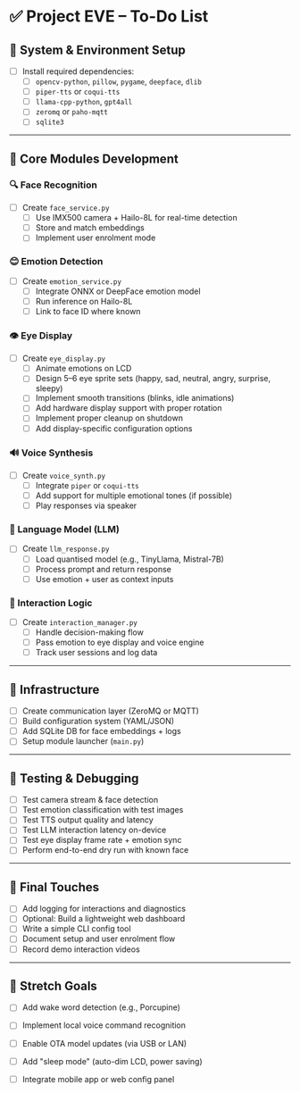# ✅ Project EVE – To-Do List

## 💾 System & Environment Setup
- [ ] Install required dependencies:
  - [ ] `opencv-python`, `pillow`, `pygame`, `deepface`, `dlib`
  - [ ] `piper-tts` or `coqui-tts`
  - [ ] `llama-cpp-python`, `gpt4all`
  - [ ] `zeromq` or `paho-mqtt`
  - [ ] `sqlite3`

---

## 🧠 Core Modules Development
### 🔍 Face Recognition
- [ ] Create `face_service.py`
  - [ ] Use IMX500 camera + Hailo-8L for real-time detection
  - [ ] Store and match embeddings
  - [ ] Implement user enrolment mode

### 😊 Emotion Detection
- [ ] Create `emotion_service.py`
  - [ ] Integrate ONNX or DeepFace emotion model
  - [ ] Run inference on Hailo-8L
  - [ ] Link to face ID where known

### 👁️ Eye Display
- [ ] Create `eye_display.py`
  - [ ] Animate emotions on LCD
  - [ ] Design 5–6 eye sprite sets (happy, sad, neutral, angry, surprise, sleepy)
  - [ ] Implement smooth transitions (blinks, idle animations)
  - [ ] Add hardware display support with proper rotation
  - [ ] Implement proper cleanup on shutdown
  - [ ] Add display-specific configuration options

### 🔊 Voice Synthesis
- [ ] Create `voice_synth.py`
  - [ ] Integrate `piper` or `coqui-tts`
  - [ ] Add support for multiple emotional tones (if possible)
  - [ ] Play responses via speaker

### 💬 Language Model (LLM)
- [ ] Create `llm_response.py`
  - [ ] Load quantised model (e.g., TinyLlama, Mistral-7B)
  - [ ] Process prompt and return response
  - [ ] Use emotion + user as context inputs

### 🧠 Interaction Logic
- [ ] Create `interaction_manager.py`
  - [ ] Handle decision-making flow
  - [ ] Pass emotion to eye display and voice engine
  - [ ] Track user sessions and log data

---

## 🧱 Infrastructure
- [ ] Create communication layer (ZeroMQ or MQTT)
- [ ] Build configuration system (YAML/JSON)
- [ ] Add SQLite DB for face embeddings + logs
- [ ] Setup module launcher (`main.py`)

---

## 🧪 Testing & Debugging
- [ ] Test camera stream & face detection
- [ ] Test emotion classification with test images
- [ ] Test TTS output quality and latency
- [ ] Test LLM interaction latency on-device
- [ ] Test eye display frame rate + emotion sync
- [ ] Perform end-to-end dry run with known face

---

## 🚀 Final Touches
- [ ] Add logging for interactions and diagnostics
- [ ] Optional: Build a lightweight web dashboard
- [ ] Write a simple CLI config tool
- [ ] Document setup and user enrolment flow
- [ ] Record demo interaction videos

---

## 🔄 Stretch Goals
- [ ] Add wake word detection (e.g., Porcupine)
- [ ] Implement local voice command recognition
- [ ] Enable OTA model updates (via USB or LAN)
- [ ] Add "sleep mode" (auto-dim LCD, power saving)
- [ ] Integrate mobile app or web config panel


